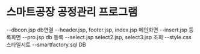 # 스마트공장 공정관리 프로그램

--dbcon.jsp db연결
--header.jsp, footer.jsp, index.jsp 메인화면
--insert.jsp 등록화면
--pro.jsp db 등록
--select.jsp select2.jsp, select3.jsp 조회
--style.css 스타일시트
--smartfactory.sql DB

